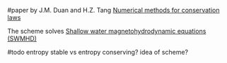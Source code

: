 
#paper by J.M. Duan and H.Z. Tang
[Numerical methods for conservation laws](Numerical%20methods%20for%20conservation%20laws.md)

The scheme solves [Shallow water magnetohydrodynamic equations (SWMHD)](Shallow%20water%20magnetohydrodynamic%20equations%20(SWMHD).md)


#todo entropy stable vs entropy conserving? idea of scheme?